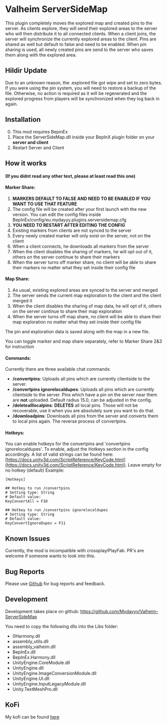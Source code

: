 # Valheim ServerSideMap

This plugin completely moves the explored map and created pins to the server. 
As clients explore, they will send their explored areas to the server who will then
distribute it to all connected clients. When a client joins, the server will synchronize the 
currently explored areas to the client. Pins are shared as well but default to false and need to be enabled. 
When pin sharing is used, all newly created pins are send to the server who saves them along with the 
explored area.

## Hildir Update
Due to an unknown reason, the .explored file got wipe and set to zero bytes.
If you were using the pin system, you will need to restore a backup of the file.
Otherwise, no action is required as it will be regenerated and the explored progress
from players will be synchronized when they log back in again.

## Installation

0. This mod requires BepinEx
1. Place the ServerSideMap.dll inside your BepInX plugin folder on your **server and client**
2. Restart Server and Client

## How it works 
#### (If you didnt read any other text, please at least read this one)
#### **Marker Share:**
1) **MARKERS DEFAULT TO FALSE AND NEED TO BE ENABLED IF YOU WANT TO USE THAT FEATURE**
2) The config file will be created after your first launch with the new version. You can edit the config files inside BepInEx/config/eu.mydayyy.plugins.serversidemap.cfg
3) **YOU NEED TO RESTART AFTER EDITING THE CONFIG**
4) Existing markers from clients are not synced to the server
5) Every newly created marker will  only exist on the server, not on the client
6) When a client connects, he downloads all markers from the server
7) When the client disables the sharing of markers, he will opt out of it, others on the server continue to share their markers
8) When the server turns off marker share, no client will be able to share their markers no matter what they set inside their config file

#### **Map Share:**
1) As usual, existing explored areas are synced to the server and merged
2) The server sends the current map exploration to the client and the client merged it
3) When the client disables the sharing of map data, he will opt of it, others on the server continue to share their map exploration
4) When the server turns off map share, no client will be able to share their map exploration no matter what they set inside their config file 

The pin and exploration data is saved along with the map in a new file.

You can toggle marker and map share separately, refer to Marker Share  2&3 for instruction

#### **Commands:**
Currently there are three available chat commands:

- **/convertpins**: Uploads  all pins which are currently clientside to the server.
- **/convertpins ignorelocaldupes**: Uploads all pins which are currently clientside to the server. Pins which have a pin on the server near them are **not** uploaded. Default radius 15.0, can be adjusted in the config.
- **/deletealllocalpins**: **DELETES** all local pins. Those will not be recoverable, use it when you are absolutely sure you want to do that.
- **/downloadpins**: Downloads all pins from the server and converts them to local pins again. The reverse process of convertpins.

#### **Hotkeys:**
You can enable hotkeys for the convertpins and 'convertpins ignorelocaldupes'. 
To enable, adjust the Hotkeys section in the config accordingly. A list of 
valid strings can be found here: [https://docs.unity3d.com/ScriptReference/KeyCode.html](https://docs.unity3d.com/ScriptReference/KeyCode.html).
Leave empty for no hotkey (default)
Example:
```
[Hotkeys]

## Hotkey to run /convertpins
# Setting type: String
# Default value: 
KeyConvertAll = F10

## Hotkey to run /convertpins ignorelocaldupes
# Setting type: String
# Default value: 
KeyConvertIgnoreDupes = F11
```

## Known Issues
Currently, the mod is incompatible with crossplay/PlayFab. PR's are welcome if someone
wants to look into this.


## Bug Reports
Please use [Github](https://github.com/Mydayyy/Valheim-ServerSideMap/issues) for bug reports and feedback.

## Development
Development takes place on github: https://github.com/Mydayyy/Valheim-ServerSideMap

You need to copy the following dlls into the Libs folder:

- 0Harmony.dll
- assembly_utils.dll
- assembly_valheim.dll
- BepInEx.dll
- BepInEx.Harmony.dll
- UnityEngine.CoreModule.dll
- UnityEngine.dll
- UnityEngine.ImageConversionModule.dll
- UnityEngine.UI.dll
- UnityEngine.InputLegacyModule.dll
- Unity.TextMeshPro.dll

## KoFi
My kofi can be found [here](https://ko-fi.com/mydayyy)
